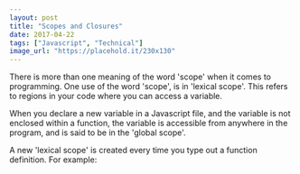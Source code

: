 ```yaml
---
layout: post
title: "Scopes and Closures"
date: 2017-04-22
tags: ["Javascript", "Technical"]
image_url: "https://placehold.it/230x130"
---
```


There is more than one meaning of the word 'scope' when it comes to programming. One use of the word 'scope', is in 'lexical scope'. This refers to regions in your code where you can access a variable.

When you declare a new variable in a Javascript file, and the variable is not enclosed within a function, the variable is accessible from anywhere in the program, and is said to be in the 'global scope'.

A new 'lexical scope' is created every time you type out a function definition. For example: